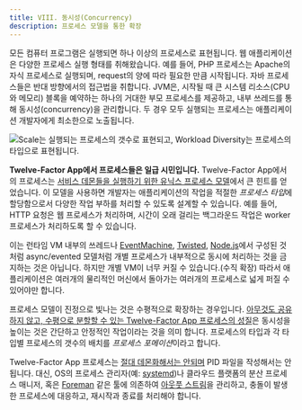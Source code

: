 ```yaml
---
title: VIII. 동시성(Concurrency)
description: 프로세스 모델을 통한 확장
---
```

모든 컴퓨터 프로그램은 실행되면 하나 이상의 프로세스로 표현됩니다. 웹 애플리케이션은 다양한 프로세스 실행 형태를 취해왔습니다. 예를 들어, PHP 프로세스는 Apache의 자식 프로세스로 실행되며, request의 양에 따라 필요한 만큼 시작됩니다. 자바 프로세스들은 반대 방향에서의 접근법을 취합니다. JVM은, 시작될 때 큰 시스템 리소스(CPU와 메모리) 블록을 예약하는 하나의 거대한 부모 프로세스를 제공하고, 내부 쓰레드를 통해 동시성(concurrency)을 관리합니다. 두 경우 모두 실행되는 프로세스는 애플리케이션 개발자에게 최소한으로 노출됩니다.

![Scale는 실행되는 프로세스의 갯수로 표현되고, Workload Diversity는 프로세스의 타입으로 표현됩니다. ](/images/process-types.png)

**Twelve-Factor App에서 프로세스들은 일급 시민입니다.** Twelve-Factor App에서의 프로세스는 [서비스 데몬들을 실행하기 위한 유닉스 프로세스 모델](https://adam.herokuapp.com/past/2011/5/9/applying_the_unix_process_model_to_web_apps/)에서 큰 힌트를 얻었습니다. 이 모델을 사용하면 개발자는 애플리케이션의 작업을 적절한 *프로세스 타입*에 할당함으로서 다양한 작업 부하를 처리할 수 있도록 설계할 수 있습니다. 예를 들어, HTTP 요청은 웹 프로세스가 처리하며, 시간이 오래 걸리는 백그라운드 작업은 worker 프로세스가 처리하도록 할 수 있습니다.

이는 런타임 VM 내부의 쓰레드나 [EventMachine](https://github.com/eventmachine/eventmachine), [Twisted](http://twistedmatrix.com/trac/), [Node.js](http://nodejs.org/)에서 구성된 것 처럼 async/evented 모델처럼 개별 프로세스가 내부적으로 동시에 처리하는 것을 금지하는 것은 아닙니다. 하지만 개별 VM이 너무 커질 수 있습니다.(수직 확장) 따라서 애플리케이션은 여러개의 물리적인 머신에서 돌아가는 여러개의 프로세스로 넓게 퍼질 수 있어야만 합니다.

프로세스 모델이 진정으로 빛나는 것은 수평적으로 확장하는 경우입니다. [아무것도 공유하지 않고, 수평으로 분할할 수 있는 Twelve-Factor App 프로세스의 성질](./processes)은 동시성을 높이는 것은 간단하고 안정적인 작업이라는 것을 의미 합니다. 프로세스의 타입과 각 타입별 프로세스의 갯수의 배치를 *프로세스 포메이션*이라고 합니다.

Twelve-Factor App 프로세스는 [절대 데몬화해서는 안되며](http://dustin.github.com/2010/02/28/running-processes.html) PID 파일을 작성해서는 안됩니다. 대신, OS의 프로세스 관리자(예: [systemd](https://www.freedesktop.org/wiki/Software/systemd/))나 클라우드 플랫폼의 분산 프로세스 매니저, 혹은 [Foreman](http://blog.daviddollar.org/2011/05/06/introducing-foreman.html) 같은 툴에 의존하여 [아웃풋 스트림](./logs)을 관리하고, 충돌이 발생한 프로세스에 대응하고, 재시작과 종료를 처리해야 합니다.
